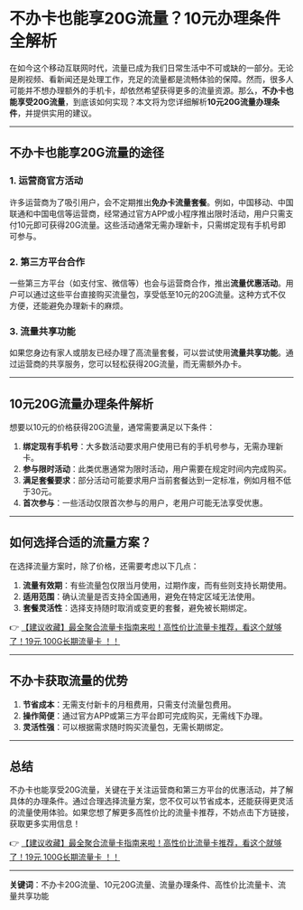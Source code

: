 # 不办卡也能享20G流量？10元办理条件全解析

在如今这个移动互联网时代，流量已成为我们日常生活中不可或缺的一部分。无论是刷视频、看新闻还是处理工作，充足的流量都是流畅体验的保障。然而，很多人可能并不想办理额外的手机卡，却依然希望获得更多的流量资源。那么，**不办卡也能享受20G流量**，到底该如何实现？本文将为您详细解析**10元20G流量办理条件**，并提供实用的建议。

---

## 不办卡也能享20G流量的途径

### 1. 运营商官方活动
许多运营商为了吸引用户，会不定期推出**免办卡流量套餐**。例如，中国移动、中国联通和中国电信等运营商，经常通过官方APP或小程序推出限时活动，用户只需支付10元即可获得20G流量。这些活动通常无需办理新卡，只需绑定现有手机号即可参与。

### 2. 第三方平台合作
一些第三方平台（如支付宝、微信等）也会与运营商合作，推出**流量优惠活动**。用户可以通过这些平台直接购买流量包，享受低至10元的20G流量。这种方式不仅方便，还能避免办理新卡的麻烦。

### 3. 流量共享功能
如果您身边有家人或朋友已经办理了高流量套餐，可以尝试使用**流量共享功能**。通过运营商的共享服务，您可以轻松获得20G流量，而无需额外办卡。

---

## 10元20G流量办理条件解析

想要以10元的价格获得20G流量，通常需要满足以下条件：

1. **绑定现有手机号**：大多数活动要求用户使用已有的手机号参与，无需办理新卡。
2. **参与限时活动**：此类优惠通常为限时活动，用户需要在规定时间内完成购买。
3. **满足套餐要求**：部分活动可能要求用户当前套餐达到一定标准，例如月租不低于30元。
4. **首次参与**：一些活动仅限首次参与的用户，老用户可能无法享受优惠。

---

## 如何选择合适的流量方案？

在选择流量方案时，除了价格，还需要考虑以下几点：

1. **流量有效期**：有些流量包仅限当月使用，过期作废，而有些则支持长期使用。
2. **适用范围**：确认流量是否支持全国通用，避免在特定区域无法使用。
3. **套餐灵活性**：选择支持随时取消或变更的套餐，避免被长期绑定。

👉 [【建议收藏】最全聚合流量卡指南来啦！高性价比流量卡推荐，看这个就够了！19元 100G长期流量卡 ！！](https://bit.ly/Liuliangka)

---

## 不办卡获取流量的优势

1. **节省成本**：无需支付新卡的月租费用，只需支付流量包费用。
2. **操作简便**：通过官方APP或第三方平台即可完成购买，无需线下办理。
3. **灵活性强**：可以根据需求随时购买流量包，无需长期绑定。

---

## 总结

不办卡也能享受20G流量，关键在于关注运营商和第三方平台的优惠活动，并了解具体的办理条件。通过合理选择流量方案，您不仅可以节省成本，还能获得更灵活的流量使用体验。如果您想了解更多高性价比的流量卡推荐，不妨点击下方链接，获取更多实用信息！

👉 [【建议收藏】最全聚合流量卡指南来啦！高性价比流量卡推荐，看这个就够了！19元 100G长期流量卡 ！！](https://bit.ly/Liuliangka)

---

**关键词**：不办卡20G流量、10元20G流量、流量办理条件、高性价比流量卡、流量共享功能